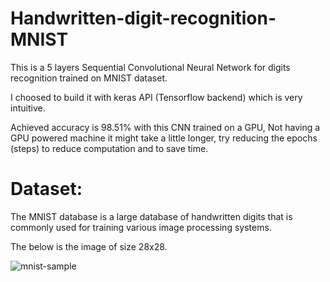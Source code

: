 # Handwritten-digit-recognition-MNIST

This is a 5 layers Sequential Convolutional Neural Network for digits recognition trained on MNIST dataset.

I choosed to build it with keras API (Tensorflow backend) which is very intuitive.

Achieved accuracy is 98.51% with this CNN trained on a GPU,  Not having a GPU powered machine it might take a little longer, 
try reducing the epochs (steps) to reduce computation and to save time.


# Dataset:
The MNIST database is a large database of handwritten digits that is commonly used for training various image processing systems.

The below is the image of size 28x28.


![mnist-sample](https://github.com/sahreen-haider/mnist--digit_recogniser/issues/1#issue-1012278888.png)
